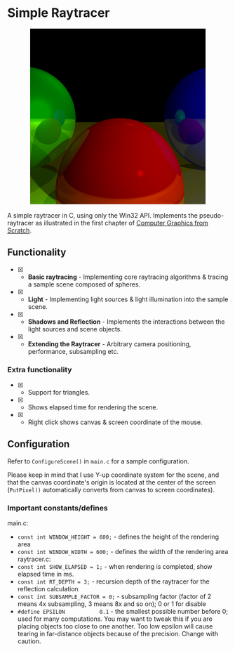 # Simple Raytracer
<p align="center"><img src="tracer_example.png" width="400" height="400"></p>

A simple raytracer in C, using only the Win32 API. Implements the pseudo-raytracer as illustrated in the first chapter of [Computer Graphics from Scratch](https://www.gabrielgambetta.com/computer-graphics-from-scratch/).

## Functionality
- [X] - **Basic raytracing** - Implementing core raytracing algorithms & tracing a sample scene composed of spheres.
- [X] - **Light** - Implementing light sources & light illumination into the sample scene.
- [X] - **Shadows and Reflection** - Implements the interactions between the light sources and scene objects.
- [X] - **Extending the Raytracer** - Arbitrary camera positioning, performance, subsampling etc.

### Extra functionality 
- [X] - Support for triangles.
- [X] - Shows elapsed time for rendering the scene.
- [X] - Right click shows canvas & screen coordinate of the mouse.

## Configuration
Refer to `ConfigureScene()` in `main.c` for a sample configuration. 

Please keep in mind that I use Y-up coordinate system for the scene, and that the canvas coordinate's origin is located at the center of the screen (`PutPixel()` automatically converts from canvas to screen coordinates).

### Important constants/defines
main.c:
- `const int WINDOW_HEIGHT = 600;` - defines the height of the rendering area
- `const int WINDOW_WIDTH = 600;` - defines the width of the rendering area
raytracer.c:
- `const int SHOW_ELAPSED = 1;` - when rendering is completed, show elapsed time in ms.
- `const int RT_DEPTH = 3;` - recursion depth of the raytracer for the reflection calculation
- `const int SUBSAMPLE_FACTOR = 0;` - subsampling factor (factor of 2 means 4x subsampling, 3 means 8x and so on); 0 or 1 for disable
- `#define EPSILON			 0.1` - the smallest possible number before 0; used for many computations. You may want to tweak this if you are placing objects too close to one another. Too low epsilon will cause tearing in far-distance objects because of the precision. Change with caution.
